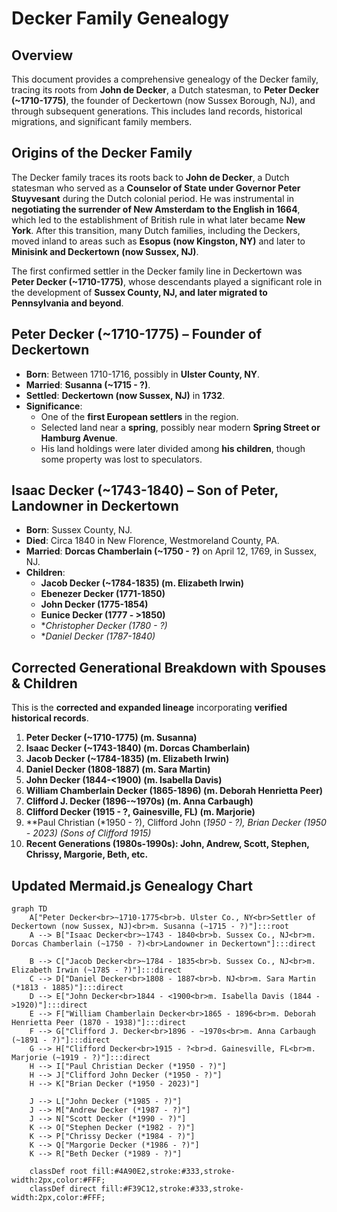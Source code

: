 # Decker Family Genealogy

## Overview
This document provides a comprehensive genealogy of the Decker family, tracing its roots from **John de Decker**, a Dutch statesman, to **Peter Decker (~1710-1775)**, the founder of Deckertown (now Sussex Borough, NJ), and through subsequent generations. This includes land records, historical migrations, and significant family members.

## **Origins of the Decker Family**
The Decker family traces its roots back to **John de Decker**, a Dutch statesman who served as a **Counselor of State under Governor Peter Stuyvesant** during the Dutch colonial period. He was instrumental in **negotiating the surrender of New Amsterdam to the English in 1664**, which led to the establishment of British rule in what later became **New York**. After this transition, many Dutch families, including the Deckers, moved inland to areas such as **Esopus (now Kingston, NY)** and later to **Minisink and Deckertown (now Sussex, NJ)**.

The first confirmed settler in the Decker family line in Deckertown was **Peter Decker (~1710-1775)**, whose descendants played a significant role in the development of **Sussex County, NJ, and later migrated to Pennsylvania and beyond**.

## **Peter Decker (~1710-1775) – Founder of Deckertown**
- **Born**: Between 1710-1716, possibly in **Ulster County, NY**.
- **Married**: **Susanna (~1715 - ?)**.
- **Settled**: **Deckertown (now Sussex, NJ)** in **1732**.
- **Significance**:
  - One of the **first European settlers** in the region.
  - Selected land near a **spring**, possibly near modern **Spring Street or Hamburg Avenue**.
  - His land holdings were later divided among **his children**, though some property was lost to speculators.

## **Isaac Decker (~1743-1840) – Son of Peter, Landowner in Deckertown**
- **Born**: Sussex County, NJ.
- **Died**: Circa 1840 in New Florence, Westmoreland County, PA.
- **Married**: **Dorcas Chamberlain (~1750 - ?)** on April 12, 1769, in Sussex, NJ.
- **Children**:
  - **Jacob Decker (~1784-1835) (m. Elizabeth Irwin)**
  - **Ebenezer Decker (1771-1850)**
  - **John Decker (1775-1854)**
  - **Eunice Decker (1777 - >1850)**
  - **Christopher Decker (*1780 - ?)**  
  - **Daniel Decker (*1787-1840)**  

## **Corrected Generational Breakdown with Spouses & Children**
This is the **corrected and expanded lineage** incorporating **verified historical records**.

1. **Peter Decker (~1710-1775) (m. Susanna)**  
2. **Isaac Decker (~1743-1840) (m. Dorcas Chamberlain)**  
3. **Jacob Decker (~1784-1835) (m. Elizabeth Irwin)**  
4. **Daniel Decker (1808-1887) (m. Sara Martin)**  
5. **John Decker (1844-<1900) (m. Isabella Davis)**  
6. **William Chamberlain Decker (1865-1896) (m. Deborah Henrietta Peer)**  
7. **Clifford J. Decker (1896-~1970s) (m. Anna Carbaugh)**  
8. **Clifford Decker (1915 - ?, Gainesville, FL) (m. Marjorie)**  
9. **Paul Christian (*1950 - ?), Clifford John (*1950 - ?), Brian Decker (*1950 - 2023) (Sons of Clifford 1915)**  
10. **Recent Generations (1980s-1990s): John, Andrew, Scott, Stephen, Chrissy, Margorie, Beth, etc.**  

## **Updated Mermaid.js Genealogy Chart**
```mermaid
graph TD
    A["Peter Decker<br>~1710-1775<br>b. Ulster Co., NY<br>Settler of Deckertown (now Sussex, NJ)<br>m. Susanna (~1715 - ?)"]:::root 
    A --> B["Isaac Decker<br>~1743 - 1840<br>b. Sussex Co., NJ<br>m. Dorcas Chamberlain (~1750 - ?)<br>Landowner in Deckertown"]:::direct

    B --> C["Jacob Decker<br>~1784 - 1835<br>b. Sussex Co., NJ<br>m. Elizabeth Irwin (~1785 - ?)"]:::direct
    C --> D["Daniel Decker<br>1808 - 1887<br>b. NJ<br>m. Sara Martin (*1813 - 1885)"]:::direct
    D --> E["John Decker<br>1844 - <1900<br>m. Isabella Davis (1844 - >1920)"]:::direct
    E --> F["William Chamberlain Decker<br>1865 - 1896<br>m. Deborah Henrietta Peer (1870 - 1938)"]:::direct
    F --> G["Clifford J. Decker<br>1896 - ~1970s<br>m. Anna Carbaugh (~1891 - ?)"]:::direct
    G --> H["Clifford Decker<br>1915 - ?<br>d. Gainesville, FL<br>m. Marjorie (~1919 - ?)"]:::direct
    H --> I["Paul Christian Decker (*1950 - ?)"]
    H --> J["Clifford John Decker (*1950 - ?)"]
    H --> K["Brian Decker (*1950 - 2023)"]

    J --> L["John Decker (*1985 - ?)"]
    J --> M["Andrew Decker (*1987 - ?)"]
    J --> N["Scott Decker (*1990 - ?)"]
    K --> O["Stephen Decker (*1982 - ?)"]
    K --> P["Chrissy Decker (*1984 - ?)"]
    K --> Q["Margorie Decker (*1986 - ?)"]
    K --> R["Beth Decker (*1989 - ?)"]

    classDef root fill:#4A90E2,stroke:#333,stroke-width:2px,color:#FFF;
    classDef direct fill:#F39C12,stroke:#333,stroke-width:2px,color:#FFF;
